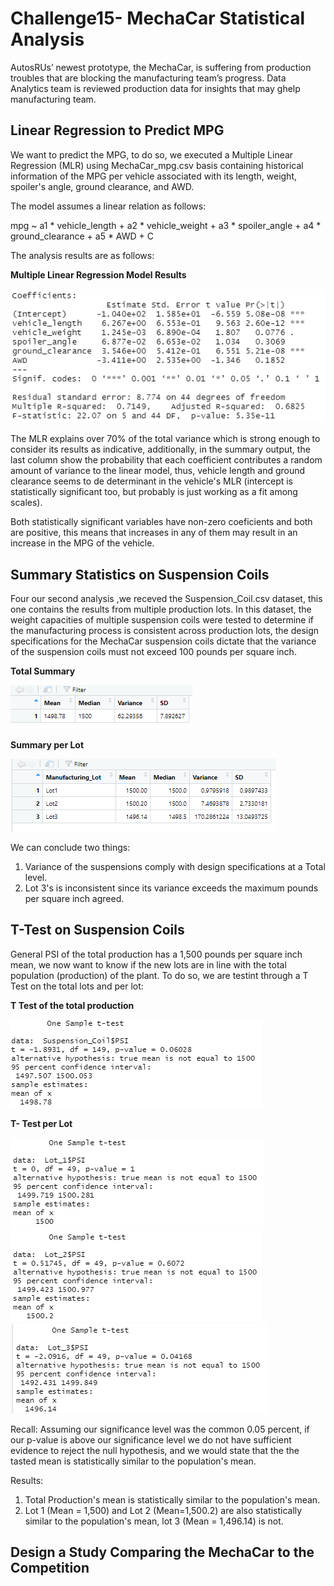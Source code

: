 # Challenge15- MechaCar Statistical Analysis

AutosRUs’ newest prototype, the MechaCar, is suffering from production troubles that are blocking the manufacturing team’s progress. Data Analytics team is reviewed production data for insights that may ghelp manufacturing team. 

## Linear Regression to Predict MPG

We want to predict the MPG, to do so, we executed a Multiple Linear Regression (MLR) using MechaCar_mpg.csv basis containing historical information of the MPG per vehicle associated with its length, weight, spoiler's angle, ground clearance, and AWD. 

The model assumes a linear relation as follows: 

mpg ~ a1 * vehicle_length + a2 * vehicle_weight + a3 * spoiler_angle + a4 * ground_clearance + a5 * AWD + C

The analysis results are as follows: 

**Multiple Linear Regression Model Results**


![MLR](MLR.png)

The MLR explains over 70% of the total variance which is strong enough to consider its results as indicative, additionally, in the summary output, the last column show the probability that each coefficient contributes a random amount of variance to the linear model, thus, vehicle length and ground clearance seems to de determinant in the vehicle's MLR (intercept is statistically significant too, but probably is just working as a fit among scales). 

Both statistically significant variables have non-zero coeficients and both are positive, this means that increases in any of them may result in an increase in the MPG of the vehicle. 

## Summary Statistics on Suspension Coils

Four our second analysis ,we receved the Suspension_Coil.csv dataset, this one contains the results from multiple production lots. In this dataset, the weight capacities of multiple suspension coils were tested to determine if the manufacturing process is consistent across production lots, the design specifications for the MechaCar suspension coils dictate that the variance of the suspension coils must not exceed 100 pounds per square inch. 

**Total Summary**


![Total_Summary](Total_Summary.png)

**Summary per Lot**


![LOT_Summary](LOT_Summary.png)

We can conclude two things: 

1) Variance of the suspensions comply with design specifications at a Total level. 
2) Lot 3's is inconsistent since its variance exceeds the maximum pounds per square inch agreed.


## T-Test on Suspension Coils

General PSI of the total production has a 1,500 pounds per square inch mean, we now want to know if the new lots are in line with the total population (production) of the plant. To do so, we are testint through a T Test on the total lots and per lot:  

**T Test of the total production**


![t_test_total](t_test_total.png)

**T- Test per Lot**


![t_test_1](t_test_1.png)
![t_test_2](t_test_2.png)
![t_test_3](t_test_3.png)

Recall: Assuming our significance level was the common 0.05 percent, if our p-value is above our significance level we do not have sufficient evidence to reject the null hypothesis, and we would state that the the tasted mean is statistically similar to the population's mean. 

Results: 

1) Total Production's mean is statistically similar to the population's mean. 
2) Lot 1 (Mean = 1,500) and Lot 2 (Mean=1,500.2) are also statistically similar to the population's mean, lot 3 (Mean = 1,496.14) is not. 


## Design a Study Comparing the MechaCar to the Competition

